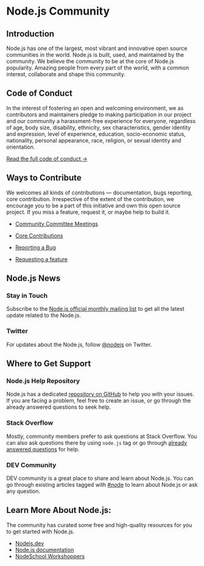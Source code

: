 # Node.js Community

## Introduction

Node.js has one of the largest, most vibrant and innovative open source communities in the world. Node.js is built, used, and maintained by the community. We believe the community to be at the core of Node.js popularity. Amazing people from every part of the world, with a common interest, collaborate and shape this community.



## Code of Conduct

In the interest of fostering an open and welcoming environment, we as contributors and maintainers pledge to making participation in our project and our community a harassment-free experience for everyone, regardless of age, body size, disability, ethnicity, sex characteristics, gender identity and expression, level of experience, education, socio-economic status, nationality, personal appearance, race, religion, or sexual identity and orientation.

[Read the full code of conduct →](https://github.com/nodejs/admin/blob/master/CODE_OF_CONDUCT.md)

## Ways to Contribute

We welcomes all kinds of contributions — documentation, bugs reporting, core contribution. Irrespective of the extent of the contribution, we encourage you to be a part of this initiative and own this open source project. If you miss a feature, request it, or maybe help to build it.

- [Community Committee Meetings](https://github.com/nodejs/community-committee)

- [Core Contributions](https://github.com/nodejs/node)

- [Reporting a Bug](https://github.com/nodejs/node/issues)

- [Requesting a feature](https://github.com/nodejs/node/issues)


## Node.js News

### Stay in Touch

Subscribe to the [Node.js official monthly mailing list](https://us14.campaign-archive.com/home/?u=c7c2e114a827812354112c23b&id=f006b61f29) to get all the latest update related to the Node.js.

### Twitter

For updates about the Node.js, follow [@nodejs](https://twitter.com/nodejs)  on Twitter.

## Where to Get Support

### Node.js Help Repository

Node.js has a dedicated [repository on GitHub](https://github.com/nodejs/help) to help you with your issues. If you are facing a problem, feel free to create an issue, or go through the already answered questions to seek help.

### Stack Overflow

Mostly, community members prefer to ask questions at Stack Overflow. You can also ask questions there by using `node.js` tag or go through [already answered questions](https://stackoverflow.com/tags/node.js) for help.

### DEV Community

DEV community is a great place to share and learn about Node.js. You can go through existing articles tagged with [#node](https://dev.to/t/node) to learn about Node.js or ask any question.

## Learn More About Node.js:

The community has curated some free and high-quality resources for you to get started with Node.js.

* [Nodejs.dev](https://nodejs.dev/)
* [Node.js documentation](https://nodejs.org/en/docs/)
* [NodeSchool Workshoppers](https://nodeschool.io/#workshoppers)
